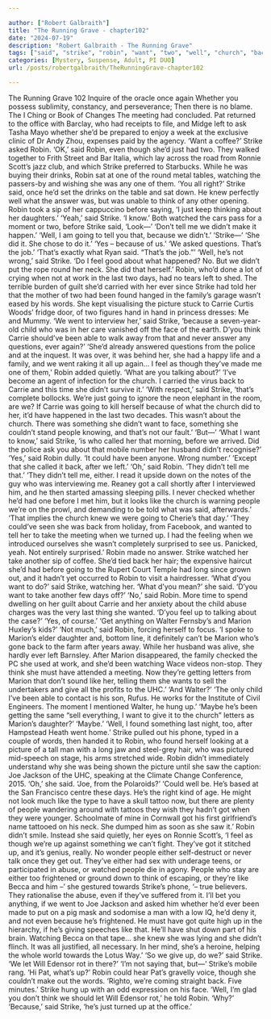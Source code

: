 ```yaml
---

author: ["Robert Galbraith"]
title: "The Running Grave - chapter102"
date: "2024-07-19"
description: "Robert Galbraith - The Running Grave"
tags: ["said", "strike", "robin", "want", "two", "well", "church", "back", "people", "marion", "think", "tell", "going", "carrie", "got", "like", "whether", "though", "one", "watching", "feel", "last", "ever", "went", "something"]
categories: [Mystery, Suspense, Adult, PI DUO]
url: /posts/robertgalbraith/TheRunningGrave-chapter102

---
```



The Running Grave
102
Inquire of the oracle once again
Whether you possess sublimity, constancy, and perseverance;
Then there is no blame.
The I Ching or Book of Changes
The meeting had concluded. Pat returned to the office with Barclay, who had receipts to file, and Midge left to ask Tasha Mayo whether she’d be prepared to enjoy a week at the exclusive clinic of Dr Andy Zhou, expenses paid by the agency.
‘Want a coffee?’ Strike asked Robin.
‘OK,’ said Robin, even though she’d just had two.
They walked together to Frith Street and Bar Italia, which lay across the road from Ronnie Scott’s jazz club, and which Strike preferred to Starbucks. While he was buying their drinks, Robin sat at one of the round metal tables, watching the passers-by and wishing she was any one of them.
‘You all right?’ Strike said, once he’d set the drinks on the table and sat down. He knew perfectly well what the answer was, but was unable to think of any other opening. Robin took a sip of her cappuccino before saying,
‘I just keep thinking about her daughters.’
‘Yeah,’ said Strike. ‘I know.’
Both watched the cars pass for a moment or two, before Strike said,
‘Look—’
‘Don’t tell me we didn’t make it happen.’
‘Well, I am going to tell you that, because we didn’t.’
‘Strike—’
‘She did it. She chose to do it.’
‘Yes – because of us.’
‘We asked questions. That’s the job.’
‘That’s exactly what Ryan said. “That’s the job.”’
‘Well, he’s not wrong,’ said Strike. ‘Do I feel good about what happened? No. But we didn’t put the rope round her neck. She did that herself.’
Robin, who’d done a lot of crying when not at work in the last two days, had no tears left to shed. The terrible burden of guilt she’d carried with her ever since Strike had told her that the mother of two had been found hanged in the family’s garage wasn’t eased by his words. She kept visualising the picture stuck to Carrie Curtis Woods’ fridge door, of two figures hand in hand in princess dresses: Me and Mummy.
‘We went to interview her,’ said Strike, ‘because a seven-year-old child who was in her care vanished off the face of the earth. D’you think Carrie should’ve been able to walk away from that and never answer any questions, ever again?’
‘She’d already answered questions from the police and at the inquest. It was over, it was behind her, she had a happy life and a family, and we went raking it all up again… I feel as though they’ve made me one of them,’ Robin added quietly.
‘What are you talking about?’
‘I’ve become an agent of infection for the church. I carried the virus back to Carrie and this time she didn’t survive it.’
‘With respect,’ said Strike, ‘that’s complete bollocks. We’re just going to ignore the neon elephant in the room, are we? If Carrie was going to kill herself because of what the church did to her, it’d have happened in the last two decades. This wasn’t about the church. There was something she didn’t want to face, something she couldn’t stand people knowing, and that’s not our fault.’
‘But—’
‘What I want to know,’ said Strike, ‘is who called her that morning, before we arrived. Did the police ask you about that mobile number her husband didn’t recognise?’
‘Yes,’ said Robin dully. ‘It could have been anyone. Wrong number.’
‘Except that she called it back, after we left.’
‘Oh,’ said Robin. ‘They didn’t tell me that.’
‘They didn’t tell me, either. I read it upside down on the notes of the guy who was interviewing me. Reaney got a call shortly after I interviewed him, and he then started amassing sleeping pills. I never checked whether he’d had one before I met him, but it looks like the church is warning people we’re on the prowl, and demanding to be told what was said, afterwards.’
‘That implies the church knew we were going to Cherie’s that day.’
‘They could’ve seen she was back from holiday, from Facebook, and wanted to tell her to take the meeting when we turned up. I had the feeling when we introduced ourselves she wasn’t completely surprised to see us. Panicked, yeah. Not entirely surprised.’
Robin made no answer. Strike watched her take another sip of coffee. She’d tied back her hair; the expensive haircut she’d had before going to the Rupert Court Temple had long since grown out, and it hadn’t yet occurred to Robin to visit a hairdresser.
‘What d’you want to do?’ said Strike, watching her.
‘What d’you mean?’ she said.
‘D’you want to take another few days off?’
‘No,’ said Robin. More time to spend dwelling on her guilt about Carrie and her anxiety about the child abuse charges was the very last thing she wanted.
‘D’you feel up to talking about the case?’
‘Yes, of course.’
‘Get anything on Walter Fernsby’s and Marion Huxley’s kids?’
‘Not much,’ said Robin, forcing herself to focus. ‘I spoke to Marion’s elder daughter and, bottom line, it definitely can’t be Marion who’s gone back to the farm after years away. While her husband was alive, she hardly ever left Barnsley. After Marion disappeared, the family checked the PC she used at work, and she’d been watching Wace videos non-stop. They think she must have attended a meeting. Now they’re getting letters from Marion that don’t sound like her, telling them she wants to sell the undertakers and give all the profits to the UHC.’
‘And Walter?’
‘The only child I’ve been able to contact is his son, Rufus. He works for the Institute of Civil Engineers. The moment I mentioned Walter, he hung up.’
‘Maybe he’s been getting the same “sell everything, I want to give it to the church” letters as Marion’s daughter?’
‘Maybe.’
‘Well, I found something last night, too, after Hampstead Heath went home.’
Strike pulled out his phone, typed in a couple of words, then handed it to Robin, who found herself looking at a picture of a tall man with a long jaw and steel-grey hair, who was pictured mid-speech on stage, his arms stretched wide. Robin didn’t immediately understand why she was being shown the picture until she saw the caption: Joe Jackson of the UHC, speaking at the Climate Change Conference, 2015.
‘Oh,’ she said. ‘Joe, from the Polaroids?’
‘Could well be. He’s based at the San Francisco centre these days. He’s the right kind of age. He might not look much like the type to have a skull tattoo now, but there are plenty of people wandering around with tattoos they wish they hadn’t got when they were younger. Schoolmate of mine in Cornwall got his first girlfriend’s name tattooed on his neck. She dumped him as soon as she saw it.’
Robin didn’t smile. Instead she said quietly, her eyes on Ronnie Scott’s,
‘I feel as though we’re up against something we can’t fight. They’ve got it stitched up, and it’s genius, really. No wonder people either self-destruct or never talk once they get out. They’ve either had sex with underage teens, or participated in abuse, or watched people die in agony. People who stay are either too frightened or ground down to think of escaping, or they’re like Becca and him –’ she gestured towards Strike’s phone, ‘– true believers. They rationalise the abuse, even if they’ve suffered from it. I’ll bet you anything, if we went to Joe Jackson and asked him whether he’d ever been made to put on a pig mask and sodomise a man with a low IQ, he’d deny it, and not even because he’s frightened. He must have got quite high up in the hierarchy, if he’s giving speeches like that. He’ll have shut down part of his brain. Watching Becca on that tape… she knew she was lying and she didn’t flinch. It was all justified, all necessary. In her mind, she’s a heroine, helping the whole world towards the Lotus Way.’
‘So we give up, do we?’ said Strike. ‘We let Will Edensor rot in there?’
‘I’m not saying that, but—’
Strike’s mobile rang.
‘Hi Pat, what’s up?’
Robin could hear Pat’s gravelly voice, though she couldn’t make out the words.
‘Righto, we’re coming straight back. Five minutes.’
Strike hung up with an odd expression on his face.
‘Well, I’m glad you don’t think we should let Will Edensor rot,’ he told Robin.
‘Why?’
‘Because,’ said Strike, ‘he’s just turned up at the office.’
